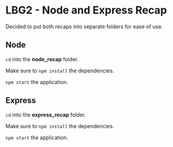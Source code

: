 # LBG2 - Node and Express Recap

Decided to put both recaps into separate folders for ease of use.

## Node

`cd` into the **node_recap** folder.

Make sure to `npm install` the dependencies.

`npm start` the application.

## Express

`cd` into the **express_recap** folder.

Make sure to `npm install` the dependencies.

`npm start` the application.